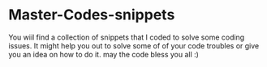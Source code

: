 # Master-Codes-snippets
You wiil find a collection of snippets that I coded to solve some coding issues. It might help you out to solve some of of your code troubles or give you an idea on how to do it. may the code bless you all :)
